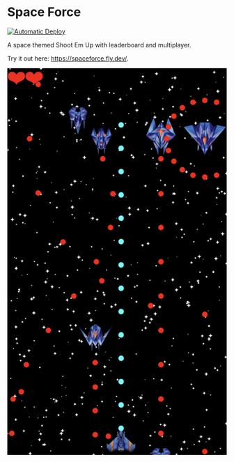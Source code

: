 # Space Force

[![Automatic Deploy](https://github.com/SanderGi/spaceforce/actions/workflows/fly-deploy.yml/badge.svg)](https://spaceforce.fly.dev/)

A space themed Shoot Em Up with leaderboard and multiplayer.

Try it out here: https://spaceforce.fly.dev/.

![gameplay screenshot](gameplay.png)
